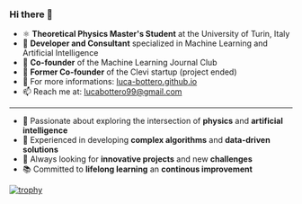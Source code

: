 ### Hi there 👋

- ⚛️ **Theoretical Physics Master's Student** at the University of Turin, Italy
- 🌱 **Developer and Consultant** specialized in Machine Learning and Artificial Intelligence
- 🔬 **Co-founder** of the Machine Learning Journal Club
- 🛒 **Former Co-founder** of the Clevi startup (project ended)
- 🔎 For more informations: [luca-bottero.github.io](https://luca-bottero.github.io/)
- 📫 Reach me at: [lucabottero99@gmail.com](mailto:lucabottero99@gmail.com)

---

- 🔭 Passionate about exploring the intersection of **physics** and **artificial intelligence**
- 🧩 Experienced in developing **complex algorithms** and **data-driven solutions**
- 🚀 Always looking for **innovative projects** and new **challenges**
- 📚 Committed to **lifelong learning** an **continous improvement**

[![trophy](https://github-profile-trophy.vercel.app/?username=luca-bottero)](https://github.com/ryo-ma/github-profile-trophy)
